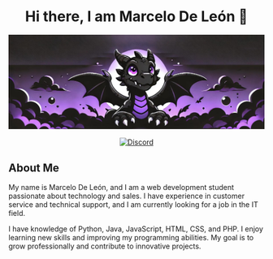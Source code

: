 <div align="center">  
<h1> Hi there, I am Marcelo De León 👋</h1>
</div>


![Banner](img/dragon_banner.jpg)

<p align="center">
  <a href="https://discord.gg/TU_INVITACION">
    <img src="https://img.shields.io/badge/Join%20Us-Discord-5865F2?style=for-the-badge&logo=discord&logoColor=white" alt="Discord">
  </a>
</p>


About Me
---
My name is Marcelo De León, and I am a web development student passionate about technology and sales. I have experience in customer service and technical support, and I am currently looking for a job in the IT field.

I have knowledge of Python, Java, JavaScript, HTML, CSS, and PHP. I enjoy learning new skills and improving my programming abilities. My goal is to grow professionally and contribute to innovative projects.
